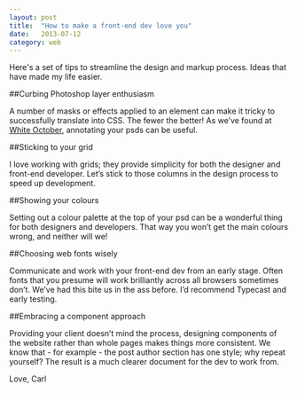 ```yaml
---
layout: post
title:  "How to make a front-end dev love you"
date:   2013-07-12
category: web
---
```


<p class="first">Here's a set of tips to streamline the design and markup process. Ideas that have made my life easier.</p>

##Curbing Photoshop layer enthusiasm

A number of masks or effects applied to an element can make it tricky to successfully translate into CSS. The fewer the better! As we’ve found at [White October](http://whiteoctober.co.uk/), annotating your psds can be useful.

##Sticking to your grid

I love working with grids; they provide simplicity for both the designer and front-end developer. Let’s stick to those columns in the design process to speed up development.

##Showing your colours

Setting out a colour palette at the top of your psd can be a wonderful thing for both designers and developers. That way you won’t get the main colours wrong, and neither will we!

##Choosing web fonts wisely

Communicate and work with your front-end dev from an early stage. Often fonts that you presume will work brilliantly across all browsers sometimes don’t. We’ve had this bite us in the ass before. I’d recommend Typecast and early testing.

##Embracing a component approach

Providing your client doesn’t mind the process, designing components of the website rather than whole pages makes things more consistent. We know that - for example - the post author section has one style; why repeat yourself? The result is a much clearer document for the dev to work from.

Love, Carl

